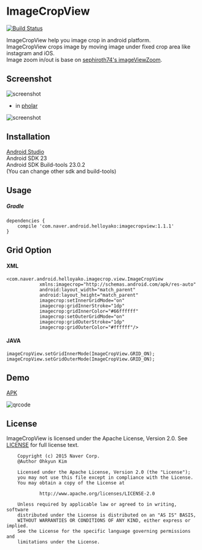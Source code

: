 # ImageCropView
[![Build Status](https://travis-ci.org/naver/android-imagecropview.svg?branch=master)](https://travis-ci.org/naver/android-imagecropview)  

ImageCropView help you image crop in android platform.  
ImageCropView crops image by moving image under fixed crop area like instagram and iOS.  
Image zoom in/out is base on [sephiroth74's imageViewZoom](https://github.com/sephiroth74/ImageViewZoom).  

## Screenshot
![screenshot](doc/img/screenshot.png)

- in [pholar](https://play.google.com/store/apps/details?id=com.naver.android.pholar)

![screenshot](doc/img/pholar.gif)
## Installation
[Android Studio](http://developer.android.com/sdk/index.html)  
Android SDK 23  
Android SDK Build-tools 23.0.2  
(You can change other sdk and build-tools)  

## Usage
##### Gradle
	dependencies {
	    compile 'com.naver.android.helloyako:imagecropview:1.1.1'
	}
	
## Grid Option
#### XML
    <com.naver.android.helloyako.imagecrop.view.ImageCropView
                xmlns:imagecrop="http://schemas.android.com/apk/res-auto"
                android:layout_width="match_parent"
                android:layout_height="match_parent"
                imagecrop:setInnerGridMode="on"
                imagecrop:gridInnerStroke="1dp"
                imagecrop:gridInnerColor="#66ffffff"
                imagecrop:setOuterGridMode="on"
                imagecrop:gridOuterStroke="1dp"
                imagecrop:gridOuterColor="#ffffff"/>

#### JAVA
    imageCropView.setGridInnerMode(ImageCropView.GRID_ON);
    imageCropView.setGridOuterMode(ImageCropView.GRID_ON);
                


## Demo
[APK](https://github.com/naver/android-imagecropview/raw/master/apk/app-release.apk)  

![qrcode](doc/img/apk_qrcode.png)

## License
ImageCropView is licensed under the Apache License, Version 2.0.
See [LICENSE](LICENSE.txt) for full license text.

        Copyright (c) 2015 Naver Corp.
        @Author Ohkyun Kim

        Licensed under the Apache License, Version 2.0 (the "License");
        you may not use this file except in compliance with the License.
        You may obtain a copy of the License at

                http://www.apache.org/licenses/LICENSE-2.0

        Unless required by applicable law or agreed to in writing, software
        distributed under the License is distributed on an "AS IS" BASIS,
        WITHOUT WARRANTIES OR CONDITIONS OF ANY KIND, either express or implied.
        See the License for the specific language governing permissions and
        limitations under the License.
